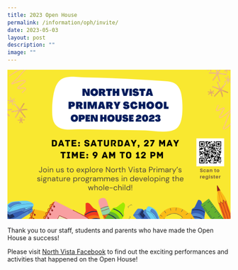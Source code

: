 ```yaml
---
title: 2023 Open House
permalink: /information/oph/invite/
date: 2023-05-03
layout: post
description: ""
image: ""
---
```

![](/images/OH/2023oph2.png)

Thank you to our staff, students and parents who have made the Open House a success!

Please visit 
[North Vista Facebook](https://www.facebook.com/NorthVistaPrimary)  to find out the exciting performances and activities that happened on the Open House!